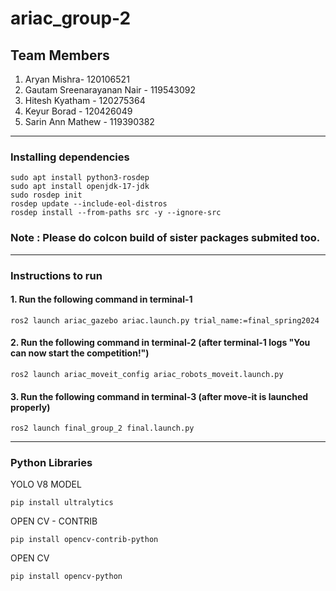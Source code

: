 # ariac_group-2
## Team Members
1. Aryan Mishra- 120106521
2. Gautam Sreenarayanan Nair - 119543092
3. Hitesh Kyatham - 120275364
4. Keyur Borad - 120426049
5. Sarin Ann Mathew - 119390382
**************************************
### Installing dependencies
```
sudo apt install python3-rosdep
sudo apt install openjdk-17-jdk
sudo rosdep init
rosdep update --include-eol-distros
rosdep install --from-paths src -y --ignore-src
```
### Note :  Please do colcon build of sister packages submited too.
**************************************
### Instructions to run
#### 1. Run the following command in terminal-1
```
ros2 launch ariac_gazebo ariac.launch.py trial_name:=final_spring2024
```
#### 2. Run the following command in terminal-2 (after terminal-1 logs "You can now start the competition!")
```
ros2 launch ariac_moveit_config ariac_robots_moveit.launch.py
```
#### 3. Run the following command in terminal-3 (after move-it is launched properly)
```
ros2 launch final_group_2 final.launch.py
```
**************************************
### Python Libraries

YOLO V8 MODEL
```
pip install ultralytics
```
OPEN CV - CONTRIB
```
pip install opencv-contrib-python
```
OPEN CV
```
pip install opencv-python
```
   
